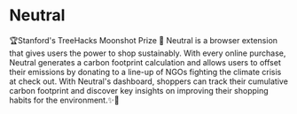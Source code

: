 # Neutral
🏆Stanford's TreeHacks Moonshot Prize 🚀 Neutral is a browser extension that gives users the power to shop sustainably. With every online purchase, Neutral generates a carbon footprint calculation and allows users to offset their emissions by donating to a line-up of NGOs fighting the climate crisis at check out. With Neutral's dashboard, shoppers can track their cumulative carbon footprint and discover key insights on improving their shopping habits for the environment.✨🌲
